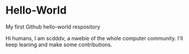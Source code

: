 # Hello-World
My first Github hello-world respository

Hi humans,
I am scdddv, a nwebie of the whole computer community. I'll keep leaning and make some contributions.
